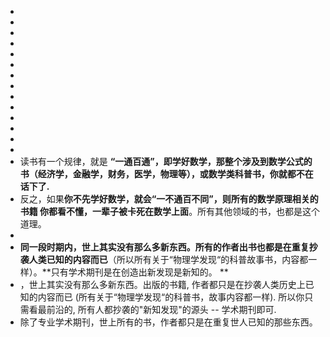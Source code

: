 -
-
-
-
-
-
-
-
-
-
-
-
-
-
- 读书有一个规律，就是 **“一通百通”，即学好数学，那整个涉及到数学公式的书（经济学，金融学，财务，医学，物理等），或数学类科普书，你就都不在话下了.**
- 反之，如果**你不先学好数学，就会“一不通百不同”，则所有的数学原理相关的书籍 你都看不懂，一辈子被卡死在数学上面**。所有其他领域的书，也都是这个道理。
-
- **同一段时期内，世上其实没有那么多新东西。所有的作者出书也都是在重复抄袭人类已知的内容而已**（所以所有关于“物理学发现“的科普故事书，内容都一样）。**只有学术期刊是在创造出新发现是新知的。  **
- ，世上其实没有那么多新东西。出版的书籍, 作者都只是在抄袭人类历史上已知的内容而已 (所有关于“物理学发现“的科普书，故事内容都一样). 所以你只需看最前沿的, 所有人都抄袭的"新知发现"的源头 -- 学术期刊即可.
- 除了专业学术期刊，世上所有的书，作者都只是在重复世人已知的那些东西。